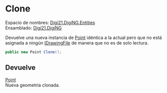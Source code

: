 # Clone

Espacio de nombres: [Digi21.DigiNG.Entities](https://app.gitbook.com/@digi21/s/ayuda-de-digi21/~/drafts/-MXR80mySoUUhqygVNjW/digi3d-net/programacion/.net/referencia/digi21.diging/digi21.diging.entities)   
Ensamblado: [Digi21.DigiNG](https://app.gitbook.com/@digi21/s/ayuda-de-digi21/~/drafts/-MXR80mySoUUhqygVNjW/digi3d-net/programacion/.net/referencia/digi21.diging)​‌

Devuelve una nueva instancia de [Point](../../point.md) idéntica a la actual pero que no está asignada a ningún [IDrawingFile](../../../digi21.diging.io/idrawingfile/) de manera que no es de solo lectura.

```csharp
public new Point Clone();‌
```

## Devuelve

[Point](../../point.md)  
Nueva geometría clonada.



